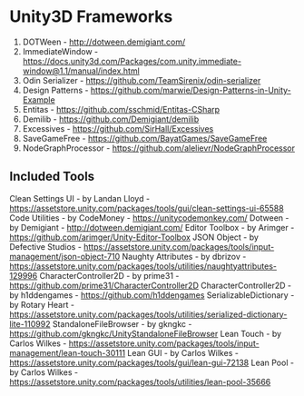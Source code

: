 # Unity3D Frameworks

1. DOTWeen - http://dotween.demigiant.com/
2. ImmediateWindow - https://docs.unity3d.com/Packages/com.unity.immediate-window@1.1/manual/index.html
3. Odin Serializer - https://github.com/TeamSirenix/odin-serializer
4. Design Patterns - https://github.com/marwie/Design-Patterns-in-Unity-Example
5. Entitas - https://github.com/sschmid/Entitas-CSharp
6. Demilib - https://github.com/Demigiant/demilib
7. Excessives - https://github.com/SirHall/Excessives
8. SaveGameFree - https://github.com/BayatGames/SaveGameFree
9. NodeGraphProcessor - https://github.com/alelievr/NodeGraphProcessor

## Included Tools
Clean Settings UI - by Landan Lloyd - https://assetstore.unity.com/packages/tools/gui/clean-settings-ui-65588
Code Utilities - by CodeMoney - https://unitycodemonkey.com/
Dotween - by Demigiant - http://dotween.demigiant.com/
Editor Toolbox - by Arimger - https://github.com/arimger/Unity-Editor-Toolbox
JSON Object - by Defective Studios - https://assetstore.unity.com/packages/tools/input-management/json-object-710
Naughty Attributes - by dbrizov - https://assetstore.unity.com/packages/tools/utilities/naughtyattributes-129996
CharacterController2D - by prime31 - https://github.com/prime31/CharacterController2D
CharacterController2D - by h1ddengames - https://github.com/h1ddengames
SerializableDictionary - by Rotary Heart - https://assetstore.unity.com/packages/tools/utilities/serialized-dictionary-lite-110992
StandaloneFileBrowser - by gkngkc - https://github.com/gkngkc/UnityStandaloneFileBrowser
Lean Touch - by Carlos Wilkes - https://assetstore.unity.com/packages/tools/input-management/lean-touch-30111
Lean GUI - by Carlos Wilkes - https://assetstore.unity.com/packages/tools/gui/lean-gui-72138
Lean Pool - by Carlos Wilkes - https://assetstore.unity.com/packages/tools/utilities/lean-pool-35666